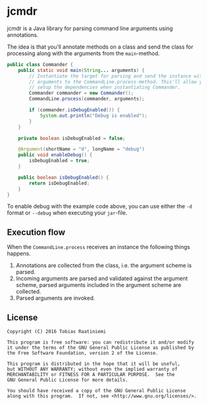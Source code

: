 # jcmdr

jcmdr is a Java library for parsing command line arguments using annotations.

The idea is that you'll annotate methods on a class and send the class for
processing along with the arguments from the `main`-method.

```java
public class Commander {
    public static void main(String... arguments) {
        // Instantiate the target for parsing and send the instance with the
        // arguments to the CommandLine.process-method. This'll allow you to
        // setup the dependencies when instantiating Commander.
        Commander commander = new Commander();
        CommandLine.process(commander, arguments);

        if (commander.isDebugEnabled()) {
            System.out.println("Debug is enabled");
        }
    }

    private boolean isDebugEnabled = false;

    @Argument(shortName = "d", longName = "debug")
    public void enableDebug() {
        isDebugEnabled = true;
    }

    public boolean isDebugEnabled() {
        return isDebugEnabled;
    }
}
```

To enable debug with the example code above, you can use either the `-d` format
or `--debug` when executing your `jar`-file.

## Execution flow

When the `CommandLine.process` receives an instance the following things happens.

1. Annotations are collected from the class, i.e. the argument scheme is parsed.
1. Incoming arguments are parsed and validated against the argument scheme, parsed arguments included in the argument scheme are collected.
1. Parsed arguments are invoked.

## License

```
Copyright (C) 2016 Tobias Raatiniemi

This program is free software: you can redistribute it and/or modify
it under the terms of the GNU General Public License as published by
the Free Software Foundation, version 2 of the License.

This program is distributed in the hope that it will be useful,
but WITHOUT ANY WARRANTY; without even the implied warranty of
MERCHANTABILITY or FITNESS FOR A PARTICULAR PURPOSE.  See the
GNU General Public License for more details.

You should have received a copy of the GNU General Public License
along with this program.  If not, see <http://www.gnu.org/licenses/>.
```
